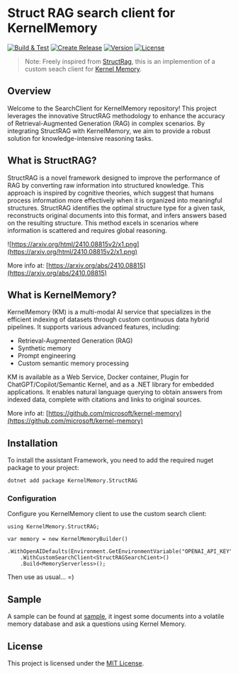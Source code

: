 # Struct RAG search client for KernelMemory

[![Build & Test](https://github.com/kbeaugrand/KernelMemory.StructRAG/actions/workflows/build_tests.yml/badge.svg)](https://github.com/kbeaugrand/KernelMemory.StructRAG/actions/workflows/build_test.yml)
[![Create Release](https://github.com/kbeaugrand/KernelMemory.StructRAG/actions/workflows/publish.yml/badge.svg)](https://github.com/kbeaugrand/KernelMemory.StructRAG/actions/workflows/publish.yml)
[![Version](https://img.shields.io/github/v/release/kbeaugrand/KernelMemory.StructRAG)](https://img.shields.io/github/v/release/kbeaugrand/KernelMemory.StructRAG)
[![License](https://img.shields.io/github/license/kbeaugrand/KernelMemory.StructRAG)](https://img.shields.io/github/v/release/kbeaugrand/KernelMemory.StructRAG)

> Note: Freely inspired from [StructRag](https://arxiv.org/abs/2410.08815), this is an implemention of a custom seach client for [Kernel Memory](https://github.com/microsoft/kernel-memory).

## Overview
Welcome to the SearchClient for KernelMemory repository! This project leverages the innovative StructRAG methodology to enhance the accuracy of Retrieval-Augmented Generation (RAG) in complex scenarios. By integrating StructRAG with KernelMemory, we aim to provide a robust solution for knowledge-intensive reasoning tasks.

## What is StructRAG?
StructRAG is a novel framework designed to improve the performance of RAG by converting raw information into structured knowledge. This approach is inspired by cognitive theories, which suggest that humans process information more effectively when it is organized into meaningful structures. StructRAG identifies the optimal structure type for a given task, reconstructs original documents into this format, and infers answers based on the resulting structure. This method excels in scenarios where information is scattered and requires global reasoning.

![https://arxiv.org/html/2410.08815v2/x1.png](https://arxiv.org/html/2410.08815v2/x1.png)

More info at: [https://arxiv.org/abs/2410.08815](https://arxiv.org/abs/2410.08815)

## What is KernelMemory?
KernelMemory (KM) is a multi-modal AI service that specializes in the efficient indexing of datasets through custom continuous data hybrid pipelines. It supports various advanced features, including:

* Retrieval-Augmented Generation (RAG)
* Synthetic memory
* Prompt engineering
* Custom semantic memory processing

KM is available as a Web Service, Docker container, Plugin for ChatGPT/Copilot/Semantic Kernel, and as a .NET library for embedded applications. It enables natural language querying to obtain answers from indexed data, complete with citations and links to original sources.

More info at: [https://github.com/microsoft/kernel-memory](https://github.com/microsoft/kernel-memory)

## Installation

To install the assistant Framework, you need to add the required nuget package to your project:

```dotnetcli
dotnet add package KernelMemory.StructRAG
```

### Configuration

Configure you KernelMemory client to use the custom search client: 
```
using KernelMemory.StructRAG;

var memory = new KernelMemoryBuilder()
    .WithOpenAIDefaults(Environment.GetEnvironmentVariable("OPENAI_API_KEY"))
    .WithCustomSearchClient<StructRAGSearchCient>()
    .Build<MemoryServerless>();
```

Then use as usual... =)

## Sample

A sample can be found at [sample](./sample), it ingest some documents into a volatile memory database and ask a questions using Kernel Memory.

## License

This project is licensed under the [MIT License](LICENSE).
